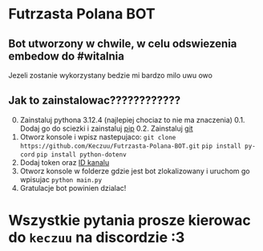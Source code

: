 # Futrzasta Polana BOT

## Bot utworzony w chwile, w celu odswiezenia embedow do #witalnia
Jezeli zostanie wykorzystany bedzie mi bardzo milo uwu owo

## Jak to zainstalowac????????????
0. Zainstaluj pythona 3.12.4 (najlepiej chociaz to nie ma znaczenia)
0.1. Dodaj go do sciezki i zainstaluj [pip](https://pip.pypa.io/en/stable/installation/#ensurepip)
0.2. Zainstaluj [git](https://git-scm.com/downloads)
1. Otworz konsole i wpisz nastepujaco:
`git clone https://github.com/Keczuu/Futrzasta-Polana-BOT.git`
`pip install py-cord`
`pip install python-dotenv`
2. Dodaj token oraz [ID kanalu](https://www.youtube.com/watch?v=YjiQ7CajAgg)
3. Otworz konsole w folderze gdzie jest bot zlokalizowany i uruchom go wpisujac
`python main.py`
4. Gratulacje bot powinien dzialac!

# Wszystkie pytania prosze kierowac do `keczuu` na discordzie :3